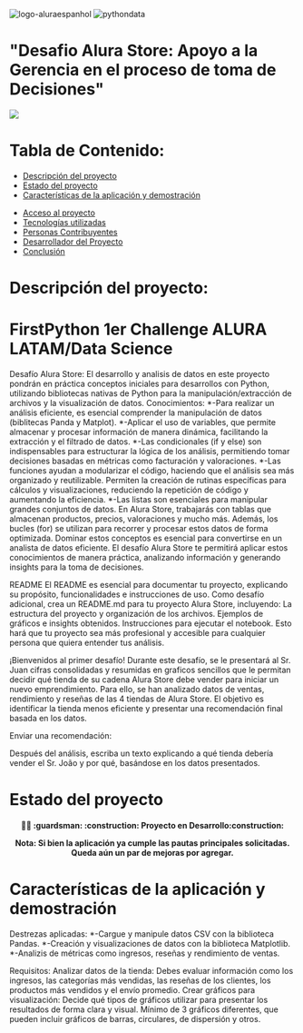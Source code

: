 ![logo-aluraespanhol](https://github.com/user-attachments/assets/35042ca3-ae6f-4d44-8cd0-2dc76fb8874d)
![pythondata](https://github.com/user-attachments/assets/6099c30b-b9dc-4391-932c-76fade98947d)

<h1 aling="center">"Desafio Alura Store: Apoyo a la Gerencia en el proceso de toma de Decisiones"</h1>
 
   <p align="left">
   <img src="https://img.shields.io/badge/STATUS-EN%20DESAROLLO-green">
   </p>

# Tabla de Contenido:
- [Descripción del proyecto](#Descripción-del-proyecto)
- [Estado del proyecto](#Estado-del-proyecto)
- [Características de la aplicación y demostración](#Características-de-la-aplicación-y-demostración)
* [Acceso al proyecto](#Acceso-proyecto)
* [Tecnologías utilizadas](#Tecnologías-utilizadas)
* [Personas Contribuyentes](#personas-contribuyentes)
* [Desarrollador del Proyecto](#Desarrollador)
* [Conclusión](#Conclusión)

# Descripción del proyecto:
  # FirstPython 1er Challenge ALURA LATAM/Data Science
Desafío Alura Store:
El desarrollo y analisis de datos en este proyecto pondrán en práctica conceptos iniciales para desarrollos con Python, utilizando bibliotecas nativas de Python para la manipulación/extracción de archivos y la visualización de datos.
 Conocimientos:
*-Para realizar un análisis eficiente, es esencial comprender la manipulación de datos (biblitecas Panda y Matplot).
*-Aplicar el uso de variables, que permite almacenar y procesar información de manera dinámica, facilitando la extracción y el filtrado de datos.
*-Las condicionales (if y else) son indispensables para estructurar la lógica de los análisis, permitiendo tomar decisiones basadas en métricas como facturación y valoraciones.
*-Las funciones ayudan a modularizar el código, haciendo que el análisis sea más organizado y reutilizable. Permiten la creación de rutinas específicas para cálculos y visualizaciones, reduciendo la repetición de código y aumentando la eficiencia.
*-Las listas son esenciales para manipular grandes conjuntos de datos. En Alura Store, trabajarás con tablas que almacenan productos, precios, valoraciones y mucho más. Además, los bucles (for) se utilizan para recorrer y procesar estos datos de forma optimizada.
Dominar estos conceptos es esencial para convertirse en un analista de datos eficiente. El desafío Alura Store te permitirá aplicar estos conocimientos de manera práctica, analizando información y generando insights para la toma de decisiones.

README
El README es esencial para documentar tu proyecto, explicando su propósito, funcionalidades e instrucciones de uso.
Como desafío adicional, crea un README.md para tu proyecto Alura Store, incluyendo:
La estructura del proyecto y organización de los archivos.
Ejemplos de gráficos e insights obtenidos.
Instrucciones para ejecutar el notebook.
Esto hará que tu proyecto sea más profesional y accesible para cualquier persona que quiera entender tus análisis.

¡Bienvenidos al primer desafío!
Durante este desafío, se le presentará al Sr. Juan cifras consolidadas y resumidas en graficos sencillos que le permitan  decidir qué tienda de su cadena Alura Store debe vender para iniciar un nuevo emprendimiento.
Para ello, se han analizado datos de ventas, rendimiento y reseñas de las 4 tiendas de Alura Store. 
El objetivo es identificar la tienda menos eficiente y presentar una recomendación final basada en los datos.


Enviar una recomendación:

Después del análisis, escriba un texto explicando a qué tienda debería vender el Sr. João y por qué, basándose en los datos presentados.


# Estado del proyecto

<h4 align="center">
  💂‍♂️ :guardsman:
:construction: Proyecto en Desarrollo:construction:

 Nota: Si bien la aplicación ya cumple las pautas principales solicitadas. Queda aún un par de mejoras por agregar.
</h4>

# Características de la aplicación y demostración

Destrezas aplicadas:
*-Cargue y manipule datos CSV con la biblioteca Pandas.
*-Creación y visualizaciones de datos con la biblioteca Matplotlib.
*-Analizis de métricas como ingresos, reseñas y rendimiento de ventas.

Requisitos:
Analizar datos de la tienda:
Debes evaluar información como los ingresos, las categorías más vendidas, las reseñas de los clientes, los productos más vendidos y el envío promedio.
Crear gráficos para visualización:
Decide qué tipos de gráficos utilizar para presentar los resultados de forma clara y visual.
Mínimo de 3 gráficos diferentes, que pueden incluir gráficos de barras, circulares, de dispersión y otros.
